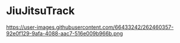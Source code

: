 # JiuJitsuTrack
https://user-images.githubusercontent.com/66433242/262460357-92e0f129-9afa-4088-aac7-516e009b966b.png
